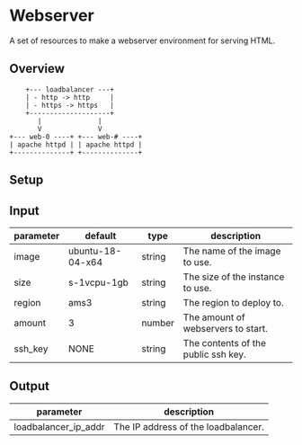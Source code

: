 # Webserver

A set of resources to make a webserver environment for serving HTML.

## Overview

```
    +--- loadbalancer ---+
    | - http -> http     |
    | - https -> https   |
    +--------------------+
       |              |
       V              V
+--- web-0 ----+ +--- web-# ----+
| apache httpd | | apache httpd |
+--------------+ +--------------+
```

## Setup

## Input

| parameter | default          | type   | description                         |
|-----------|------------------|--------|-------------------------------------|
| image     | ubuntu-18-04-x64 | string | The name of the image to use.       |
| size      | s-1vcpu-1gb      | string | The size of the instance to use.    |
| region    | ams3             | string | The region to deploy to.            |
| amount    | 3                | number | The amount of webservers to start.  |
| ssh_key   | NONE             | string | The contents of the public ssh key. |

## Output

| parameter           | description                         |
|---------------------|-------------------------------------|
|loadbalancer_ip_addr | The IP address of the loadbalancer. |
